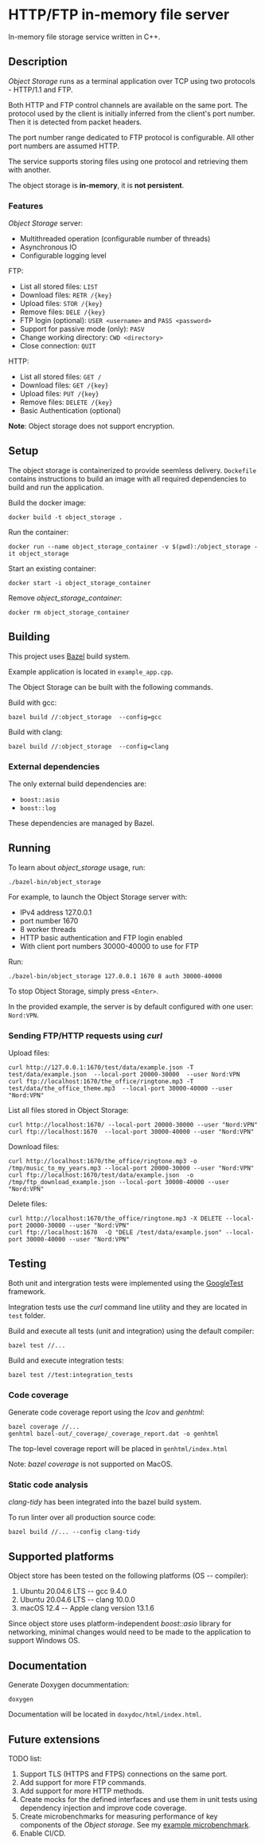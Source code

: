 # HTTP/FTP in-memory file server
In-memory file storage service written in C++. 


## Description
_Object Storage_ runs as a terminal application over TCP using two protocols - HTTP/1.1 and FTP. 

Both HTTP and FTP control channels are available on the same port. The protocol used by the client is initially inferred from the client's port number. Then it is detected from packet headers.

The port number range dedicated to FTP protocol is configurable. All other port numbers are assumed HTTP.

The service supports storing files using one protocol and retrieving them with another.

The object storage is **in-memory**, it is **not persistent**.

### Features
_Object Storage_ server:
- Multithreaded operation (configurable number of threads)
- Asynchronous IO
- Configurable logging level

FTP:
- List all stored files: `LIST`
- Download files: `RETR /{key}`
- Upload files: `STOR /{key}`
- Remove files: `DELE /{key}`
- FTP login (optional): `USER <username>` and `PASS <password>`
- Support for passive mode (only): `PASV`
- Change working directory: `CWD <directory>`
- Close connection: `QUIT`

HTTP:
- List all stored files: `GET /`
- Download files: `GET /{key}`
- Upload files: `PUT /{key}`
- Remove files: `DELETE /{key}`
- Basic Authentication (optional)

**Note**: Object storage does not support encryption.


## Setup
The object storage is containerized to provide seemless delivery.
`Dockefile` contains instructions to build an image with all required dependencies to build and run the application.

Build the docker image:
```
docker build -t object_storage .
```

Run the container:
```
docker run --name object_storage_container -v $(pwd):/object_storage -it object_storage
```

Start an existing container:
```
docker start -i object_storage_container
```

Remove _object_storage_container_:
```
docker rm object_storage_container
```


## Building
This project uses [Bazel](https://bazel.build/) build system.

Example application is located in `example_app.cpp`.

The Object Storage can be built with the following commands.

Build with gcc:
```
bazel build //:object_storage  --config=gcc
```

Build with clang:
```
bazel build //:object_storage  --config=clang
```

### External dependencies
The only external build dependencies are:
- `boost::asio`
- `boost::log`

These dependencies are managed by Bazel.


## Running
To learn about _object_storage_ usage, run:
```
./bazel-bin/object_storage 
```

For example, to launch the Object Storage server with:
- IPv4 address 127.0.0.1
- port number 1670
- 8 worker threads
- HTTP basic authentication and FTP login enabled
- With client port numbers 30000-40000 to use for FTP

Run:
```
./bazel-bin/object_storage 127.0.0.1 1670 8 auth 30000-40000
```

To stop Object Storage, simply press `<Enter>`.

In the provided example, the server is by default configured with one user: `Nord:VPN`.

### Sending FTP/HTTP requests using _curl_
Upload files:
```
curl http://127.0.0.1:1670/test/data/example.json -T test/data/example.json  --local-port 20000-30000  --user Nord:VPN
curl ftp://localhost:1670/the_office/ringtone.mp3 -T test/data/the_office_theme.mp3  --local-port 30000-40000 --user "Nord:VPN"
```

List all files stored in Object Storage:
```
curl http://localhost:1670/ --local-port 20000-30000 --user "Nord:VPN"
curl ftp://localhost:1670  --local-port 30000-40000 --user "Nord:VPN"
```

Download files:
```
curl http://localhost:1670/the_office/ringtone.mp3 -o /tmp/music_to_my_years.mp3 --local-port 20000-30000 --user "Nord:VPN"
curl ftp://localhost:1670/test/data/example.json  -o /tmp/ftp_download_example.json --local-port 30000-40000 --user "Nord:VPN" 
```

Delete files:
```
curl http://localhost:1670/the_office/ringtone.mp3 -X DELETE --local-port 20000-30000 --user "Nord:VPN"
curl ftp://localhost:1670  -Q "DELE /test/data/example.json" --local-port 30000-40000 --user "Nord:VPN"
```


## Testing
Both unit and intergration tests were implemented using the [GoogleTest](https://github.com/google/googletest) framework.

Integration tests use the _curl_ command line utility and they are located in `test` folder.


Build and execute all tests (unit and integration) using the default compiler:
```
bazel test //...
```

Build and execute integration tests:
```
bazel test //test:integration_tests
```

### Code coverage
Generate code coverage report using the _lcov_ and _genhtml_:
```
bazel coverage //...
genhtml bazel-out/_coverage/_coverage_report.dat -o genhtml
```

The top-level coverage report will be placed in `genhtml/index.html`

Note: _bazel coverage_ is not supported on MacOS.


### Static code analysis 
_clang-tidy_ has been integrated into the bazel build system.

To run linter over all production source code:
```
bazel build //... --config clang-tidy
```


## Supported platforms
Object store has been tested on the following platforms (OS -- compiler):
1. Ubuntu 20.04.6 LTS -- gcc 9.4.0
2. Ubuntu 20.04.6 LTS -- clang 10.0.0
3. macOS 12.4 -- Apple clang version 13.1.6

Since object store uses platform-independent _boost::asio_ library for networking, minimal changes would need to be made to the application to support Windows OS.


## Documentation
Generate Doxygen docummentation: 
```
doxygen
```
Documentation will be located in `doxydoc/html/index.html`.


## Future extensions
TODO list:
1. Support TLS (HTTPS and FTPS) connections on the same port.
2. Add support for more FTP commands.
3. Add support for more HTTP methods.
4. Create mocks for the defined interfaces and use them in unit tests using dependency injection and improve code coverage.
5. Create microbenchmarks for measuring performance of key components of the _Object storage_. See my [example microbenchmark](https://github.com/polishCurl/IPv4_geo_lookup/blob/main/csv/csv_reader/bench/csv_reader_bench.cpp).
6. Enable CI/CD.

